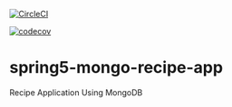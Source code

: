 
[![CircleCI](https://circleci.com/gh/rahulsingh336/spring5-mongo-recipe-app.svg?style=svg)](https://circleci.com/gh/rahulsingh336/spring5-mongo-recipe-app)

[![codecov](https://codecov.io/gh/rahulsingh336/spring5-mongo-recipe-app/branch/master/graph/badge.svg)](https://codecov.io/gh/rahulsingh336/spring5-mongo-recipe-app)

# spring5-mongo-recipe-app
Recipe Application Using MongoDB


